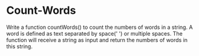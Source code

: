 # Count-Words
Write a function countWords() to count the numbers of words in a string.  A word is defined as text separated by space(' ') or multiple spaces.  The function will receive a string as input and return the numbers of words in this string. 
